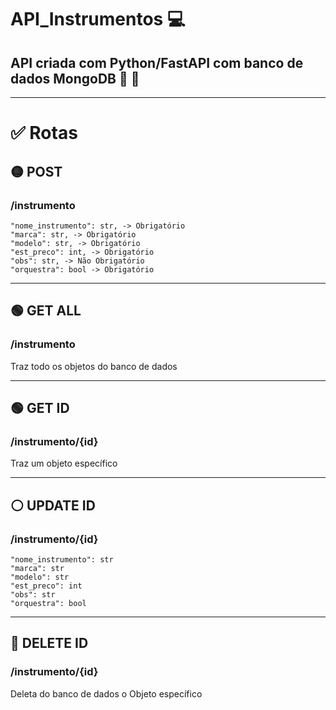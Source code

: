 <h1>API_Instrumentos &#x1F4BB</h1>
<h2>API criada com Python/FastAPI com banco de dados MongoDB &#x1F40D &#x1F343</h2>

<hr>

<h1>&#x2705 Rotas</h1>
<h2>&#x1F7E1 POST</h2>
<h3>/instrumento</h3>

    "nome_instrumento": str, -> Obrigatório
    "marca": str, -> Obrigatório 
    "modelo": str, -> Obrigatório
    "est_preco": int, -> Obrigatório
    "obs": str, -> Não Obrigatório
    "orquestra": bool -> Obrigatório
    
<hr>

<h2>&#x1F7E2 GET ALL</h2>
<h3>/instrumento</h3>
Traz todo os objetos do banco de dados

<hr>

<h2>&#x1F7E2 GET ID</h2>
<h3>/instrumento/{id}</h3>
Traz um objeto específico

<hr>

<h2>&#x26AA UPDATE ID</h2>
<h3>/instrumento/{id}</h3>

    "nome_instrumento": str
    "marca": str
    "modelo": str
    "est_preco": int
    "obs": str
    "orquestra": bool
    
<hr>
    
<h2>&#x1F534 DELETE ID</h2>
<h3>/instrumento/{id}</h3>

Deleta do banco de dados o Objeto específico

